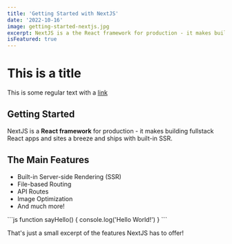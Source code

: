 ```yaml
---
title: 'Getting Started with NextJS'
date: '2022-10-16'
image: getting-started-nextjs.jpg
excerpt: NextJS is a the React framework for production - it makes building fullstack React apps and sites a breeze and ships with built-in SSR.
isFeatured: true
---
```


# This is a title

This is some regular text with a [link](https://google.com)

## Getting Started

NextJS is a **React framework** for production - it makes building fullstack React apps and sites a breeze and ships with built-in SSR.

## The Main Features

- Built-in Server-side Rendering (SSR)
- File-based Routing
- API Routes
- Image Optimization
- And much more!

\`\`\`js
function sayHello() {
  console.log('Hello World!')
}
\`\`\`

That's just a small excerpt of the features NextJS has to offer!
